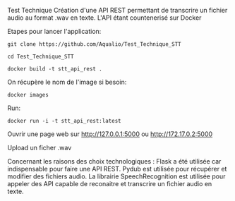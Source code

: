 Test Technique
Création d'une API REST permettant de transcrire un fichier audio au format .wav en texte. 
L'API étant countenerisé sur Docker

Etapes pour lancer l'application:

```
git clone https://github.com/Aqualio/Test_Technique_STT
```
```
cd Test_Technique_STT
```
```
docker build -t stt_api_rest .
```
On récupère le nom de l'image si besoin:
```
docker images
```
Run:
```
docker run -i -t stt_api_rest:latest
```
Ouvrir une page web sur http://127.0.0.1:5000 ou http://172.17.0.2:5000

Upload un ficher .wav 



Concernant les raisons des choix technologiques :
Flask a été utilisée car indispensable pour faire une API REST.
Pydub est utilisée pour récupérer et modifier des fichiers audio.
La librairie SpeechRecognition est utilisée pour appeler des API capable de reconaitre et transcrire un fichier audio en texte.
